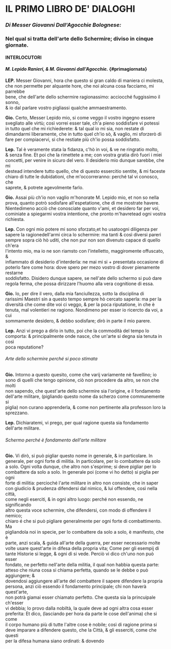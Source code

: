 # IL PRIMO LIBRO DE' DIALOGHI

### _Di Messer Giovanni Dall'Agocchie Bolognese:_

### Nel qual si tratta dell'arte dello Schermire; diviso in cinque giornate.

#### INTERLOCUTORI

#### _M. Lepido Ranieri, & M. Giovanni dall'Agocchie._ {#primagiornata}

**LEP.** Messer Giovanni, hora che questo si gran caldo di maniera ci molesta,   
che non permette per alquante hore, che noi alcuna cosa facciamo, mi parrebbe   
bene, che dell'arte dello schermire ragionassimo: acciocché fuggissimo il sonno,  
& io dal parlare vostro pigliassi qualche ammaestramento.

**Gio.** Certo, Messer Lepido mio, si come veggo il vostro ingegno essere   
svegliato alle virtù; così vorrei esser tale, ch'a pieno soddisfare vi potessi   
in tutto quel che mi richiederete: & tal qual io mi sia, non restate di   
dimandarmi liberamente, che in tutto quel ch'io sò, & vaglio, mi sforzerò di   
fare per compiacervi, si che restiate più ch'io possa soddisfatto.

**Lep.** Tal è veramente stata la fidanza, c'hò in voi, & ve ne ringratio molto,  
& senza fine. Et poi che la rimettete a me; con vostra gratia dirò fuori i miei  
concetti, per venire in sicuro del vero. Il desiderio mio dunque sarebbe, che mi  
destead intendere tutto quello, che di questo essercitio sentite, & mi faceste  
chiaro di tutte le dubidationi, che m'occorreranno: perché tal vi conosco, che   
saprete, & potrete agevolmente farlo.

**Gio.** Assai più ch'io non vaglio m'honorate M. Lepido mio, et non so nella   
prova, quanto potrò sodisfare all'espetatione, che di me mostrate havere.   
Nientedimeno acciò che conosciate quanto v'ami, et desidero far per voi,   
cominiate a spiegarmi vostra intentione, che pronto m'havretead ogni vostra  
richiesta.

**Lep.** Con ogni mio potere mi sono sforzato,et ho usatoogni diligenza per  
sapere la ragionedell'armi circa lo schermire: ma tanti & così diversi pareri  
sempre sopra ciò hò uditi, che non pur non son divenuto capace di quello ch'era  
l'intento mio, ma io ne son riamsto con l'intelletto, maggiromente offuscato, &  
infiammato di desiderio d'interderla: ne mai mi si + presentata occasione di  
poterlo fare come hora: dove spero per mezo vostro di dover pienamente restarne  
soddisfatto. Disidero dunque sapere, se nell'ate dello schermo si può dare   
regola ferma, che possa dirizzare l'huomo alla vera cognitione di essa.

**Gio.** Io, per dire il vero, dalla mia fanciullezza, sotto la disciplina di   
rarissimi Maestri sin a questo tempo sempre hò cercato saperla: ma per la   
diversità che come dite voi ci veggo, & per la poca riputatione, in che è   
tenuta, mal volentieri ne ragiono. Nondimeno per esser io ricercto da voi, a cui  
sommamente desidero, & debbo sodisfare; dirò in parte il mio parere.

**Lep.** Anzi vi prego a dirlo in tutto, poi che la commodità del tempo lo   
comporta: & principalmente onde nasce, che un'arte si degna sia tenuta in così  
poca reputatione?

###### Arte dello schermire perché si poco stimata

**Gio.** Intorno a questo quesito, come che varij variamente nè favellino; io   
sono di quelli che tengo opinione, ciò non procedere da altro, se non che molti   
non sapendo, che quest'arte dello schermire sia l'origine, e il fondamento   
dell'arte militare, \(pigliando questo nome da scherzo come communemente si   
piglia\) non curano apprenderla, & come non pertinente alla professon loro la   
sprezzano.

**Lep.** Dichiaratemi, vi prego, per qual ragione questa sia fondamento   
dell'arte militare.

###### Schermo perché è fondamento dell'arte militare

**Gio.** Vi dirò, si può pigliar questo nome in generale, & in particolare. In   
generale, per ogni forte di militia. In particolare, per lo combattere da solo  
a solo. Ogni volta dunque, che altro non s'esprime; si deve pigliar per lo   
combattere da solo a solo. In generale poi \(come vi ho detto\) si piglia per ogni  
forte di militia: percioché l'arte militare in altro non consiste, che in saper  
con giudicio & prudenza difendersi dal nimico, & lui offendere, così nella città,  
come negli eserciti, & in ogni altro luogo: perché non essendo, ne significando  
altro questa voce schermire, che difendersi, con modo di offendere il nemico;  
chiaro é che si può pigliare generalmente per ogni forte di combattimento. Ma   
pigliandola noi in specie, per lo combattere da solo a solo, è manifesto, che è   
parte, anzi scala, & guida all'arte della guerra, per esser necessario molte   
volte usare quest'arte in difesa della propria vita; Come per gli esempij di   
tante Historie si legge, & ogni dì si vede. Perciò vi dico ch'uno non può esser  
fondato, ne perfetto nell'arte della militia, il qual non habbia questa parte:   
atteso che niuna cosa si chiama perfetta, quando se le debbe o può aggiungere; &  
dovendosi aggiungere all'arte del combattere il sapere difendere la propria   
persona, anzi ciò essendo il fondamento principale; chi non haverà quest'arte,   
non potrà giamai esser chiamato perfetto. Che questa sia la princuipale ch'esser  
vi debbia; lo provo dalla nobiltà, la quale deve ad ogni altra cosa esser   
preferita: Et dico, \(lasciando per hora da parte le cose dell'anima\) che si come   
il corpo humano più di tutte l'altre cose è nobile; così di ragione prima si   
deve imparare a difendere questo, che la Città, & gli esserciti, come che questi  
per la difesa humana siano ordinati: & dovendo

